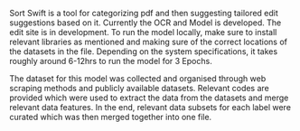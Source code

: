 Sort Swift is a tool for categorizing pdf and then suggesting tailored edit suggestions based on it. Currently the OCR and Model is developed. The edit site is in development. To run the model locally, make sure to install relevant libraries as mentioned and making sure of the correct locations of the datasets in the file. Depending on the system specifications, it takes roughly around 6-12hrs to run the model for 3 Epochs. 

The dataset for this model was collected and organised through web scraping methods and publicly available datasets. Relevant codes are provided which were used to extract the data from the datasets and merge relevant data features. In the end, relevant data subsets for each label were curated which was then merged together into one file.
